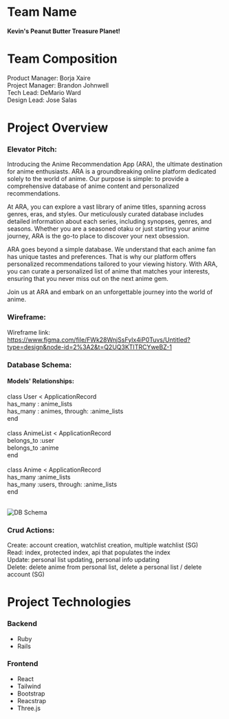 # Team Name

**Kevin's Peanut Butter Treasure Planet!**

# Team Composition

Product Manager: Borja Xaire<br>
Project Manager: Brandon Johnwell<br>
Tech Lead: DeMario Ward<br>
Design Lead: Jose Salas<br>

# Project Overview 

### Elevator Pitch:

Introducing the Anime Recommendation App (ARA), the ultimate destination for anime enthusiasts. ARA is a groundbreaking online platform dedicated solely to the world of anime. Our purpose is simple: to provide a comprehensive database of anime content and personalized recommendations.

At ARA, you can explore a vast library of anime titles, spanning across genres, eras, and styles. Our meticulously curated database includes detailed information about each series, including synopses, genres, and seasons. Whether you are a seasoned otaku or just starting your anime journey, ARA is the go-to place to discover your next obsession.

ARA goes beyond a simple database. We understand that each anime fan has unique tastes and preferences. That is why our platform offers personalized recommendations tailored to your viewing history. With ARA, you can curate a personalized list of anime that matches your interests, ensuring that you never miss out on the next anime gem.

Join us at ARA and embark on an unforgettable journey into the world of anime.

### Wireframe:

Wireframe link: https://www.figma.com/file/FWk28WnjSsFyIx4iP0Tuvs/Untitled?type=design&node-id=2%3A2&t=Q2UQ3KTITRCYweBZ-1

### Database Schema:

#### Models' Relationships:

class User < ApplicationRecord<br>
  has_many : anime_lists<br>
  has_many : animes, through: :anime_lists<br>
end<br>
<br>
class AnimeList < ApplicationRecord<br>
  belongs_to :user <br>
  belongs_to :anime <br>
end<br>
<br>
class Anime < ApplicationRecord<br>
  has_many :anime_lists<br>
  has_many :users, through: :anime_lists<br>
end<br>
<br>

![DB Schema](https://github.com/kpbtp/Capstone/assets/127794065/aedc3dfa-87e5-46a2-86ce-6ff5718c9d41)

### Crud Actions:

Create: account creation, watchlist creation, multiple watchlist (SG)<br>
Read: index, protected index, api that populates the index<br>
Update: personal list updating, personal info updating<br>
Delete: delete anime from personal list, delete a personal list / delete account (SG)<br>


# Project Technologies

### Backend 
- Ruby
- Rails

### Frontend
- React
- Tailwind
- Bootstrap
- Reacstrap
- Three.js


